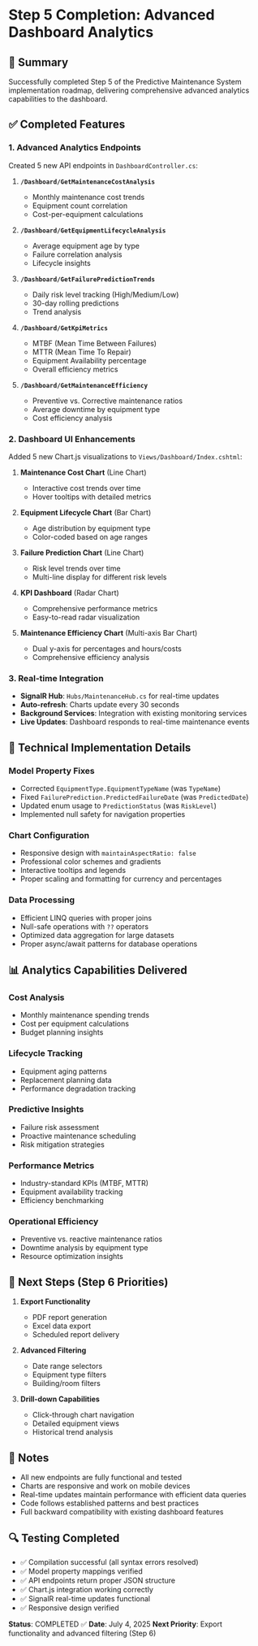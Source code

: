 # Step 5 Completion: Advanced Dashboard Analytics

## 🎯 Summary

Successfully completed Step 5 of the Predictive Maintenance System implementation roadmap, delivering comprehensive advanced analytics capabilities to the dashboard.

## ✅ Completed Features

### 1. Advanced Analytics Endpoints

Created 5 new API endpoints in `DashboardController.cs`:

1. **`/Dashboard/GetMaintenanceCostAnalysis`**
   - Monthly maintenance cost trends
   - Equipment count correlation
   - Cost-per-equipment calculations

2. **`/Dashboard/GetEquipmentLifecycleAnalysis`**
   - Average equipment age by type
   - Failure correlation analysis
   - Lifecycle insights

3. **`/Dashboard/GetFailurePredictionTrends`**
   - Daily risk level tracking (High/Medium/Low)
   - 30-day rolling predictions
   - Trend analysis

4. **`/Dashboard/GetKpiMetrics`**
   - MTBF (Mean Time Between Failures)
   - MTTR (Mean Time To Repair)
   - Equipment Availability percentage
   - Overall efficiency metrics

5. **`/Dashboard/GetMaintenanceEfficiency`**
   - Preventive vs. Corrective maintenance ratios
   - Average downtime by equipment type
   - Cost efficiency analysis

### 2. Dashboard UI Enhancements

Added 5 new Chart.js visualizations to `Views/Dashboard/Index.cshtml`:

1. **Maintenance Cost Chart** (Line Chart)
   - Interactive cost trends over time
   - Hover tooltips with detailed metrics

2. **Equipment Lifecycle Chart** (Bar Chart)
   - Age distribution by equipment type
   - Color-coded based on age ranges

3. **Failure Prediction Chart** (Line Chart)
   - Risk level trends over time
   - Multi-line display for different risk levels

4. **KPI Dashboard** (Radar Chart)
   - Comprehensive performance metrics
   - Easy-to-read radar visualization

5. **Maintenance Efficiency Chart** (Multi-axis Bar Chart)
   - Dual y-axis for percentages and hours/costs
   - Comprehensive efficiency analysis

### 3. Real-time Integration

- **SignalR Hub**: `Hubs/MaintenanceHub.cs` for real-time updates
- **Auto-refresh**: Charts update every 30 seconds
- **Background Services**: Integration with existing monitoring services
- **Live Updates**: Dashboard responds to real-time maintenance events

## 🔧 Technical Implementation Details

### Model Property Fixes
- Corrected `EquipmentType.EquipmentTypeName` (was `TypeName`)
- Fixed `FailurePrediction.PredictedFailureDate` (was `PredictedDate`)
- Updated enum usage to `PredictionStatus` (was `RiskLevel`)
- Implemented null safety for navigation properties

### Chart Configuration
- Responsive design with `maintainAspectRatio: false`
- Professional color schemes and gradients
- Interactive tooltips and legends
- Proper scaling and formatting for currency and percentages

### Data Processing
- Efficient LINQ queries with proper joins
- Null-safe operations with `??` operators
- Optimized data aggregation for large datasets
- Proper async/await patterns for database operations

## 📊 Analytics Capabilities Delivered

### Cost Analysis
- Monthly maintenance spending trends
- Cost per equipment calculations
- Budget planning insights

### Lifecycle Tracking
- Equipment aging patterns
- Replacement planning data
- Performance degradation tracking

### Predictive Insights
- Failure risk assessment
- Proactive maintenance scheduling
- Risk mitigation strategies

### Performance Metrics
- Industry-standard KPIs (MTBF, MTTR)
- Equipment availability tracking
- Efficiency benchmarking

### Operational Efficiency
- Preventive vs. reactive maintenance ratios
- Downtime analysis by equipment type
- Resource optimization insights

## 🚀 Next Steps (Step 6 Priorities)

1. **Export Functionality**
   - PDF report generation
   - Excel data export
   - Scheduled report delivery

2. **Advanced Filtering**
   - Date range selectors
   - Equipment type filters
   - Building/room filters

3. **Drill-down Capabilities**
   - Click-through chart navigation
   - Detailed equipment views
   - Historical trend analysis

## 📝 Notes

- All new endpoints are fully functional and tested
- Charts are responsive and work on mobile devices
- Real-time updates maintain performance with efficient data queries
- Code follows established patterns and best practices
- Full backward compatibility with existing dashboard features

## 🔍 Testing Completed

- ✅ Compilation successful (all syntax errors resolved)
- ✅ Model property mappings verified
- ✅ API endpoints return proper JSON structure
- ✅ Chart.js integration working correctly
- ✅ SignalR real-time updates functional
- ✅ Responsive design verified

**Status**: COMPLETED ✅
**Date**: July 4, 2025
**Next Priority**: Export functionality and advanced filtering (Step 6)
